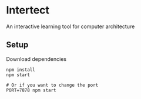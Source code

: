 # Intertect
An interactive learning tool for computer architecture

## Setup

Download dependencies

    npm install
    npm start

    # Or if you want to change the port
    PORT=7878 npm start
